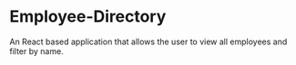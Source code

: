 # Employee-Directory
An React based application that allows the user to view all employees and filter by name.
